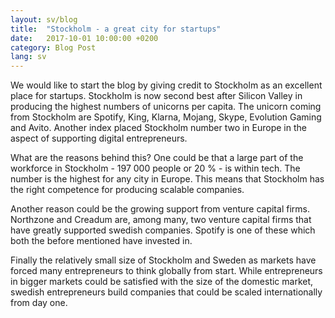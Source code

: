 ```yaml
---
layout: sv/blog
title:  "Stockholm - a great city for startups"
date:   2017-10-01 10:00:00 +0200
category: Blog Post
lang: sv
---
```

We would like to start the blog by giving credit to Stockholm as an excellent place for startups. Stockholm is now second best after Silicon Valley in producing the highest numbers of unicorns per capita. The unicorn coming from Stockholm are Spotify, King, Klarna, Mojang, Skype, Evolution Gaming and Avito. Another index placed Stockholm number two in Europe in the aspect of supporting digital entrepreneurs.

What are the reasons behind this? One  could be that a large part of the workforce in Stockholm - 197 000 people or 20 % - is within tech. The number is the highest for any city in Europe. This means that Stockholm has the right competence for producing scalable companies.

Another reason could be the growing support from venture capital firms. Northzone and Creadum are, among many, two venture capital firms that have greatly supported swedish companies. Spotify is one of these which both the before mentioned have invested in.

Finally the relatively small size of Stockholm and Sweden as markets have forced many entrepreneurs to think globally from start. While entrepreneurs in bigger markets could be satisfied with the size of the domestic market, swedish entrepreneurs build companies that could be scaled internationally from day one.